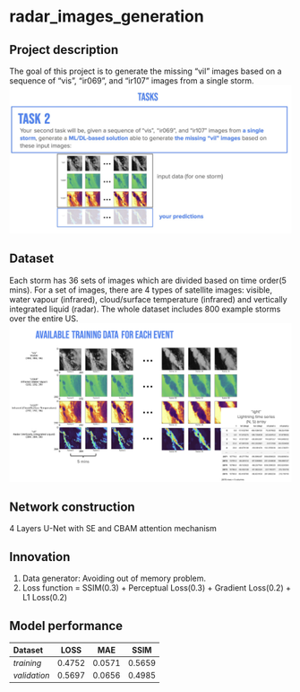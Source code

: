 # radar_images_generation
## Project description

The goal of this project is to generate the missing “vil” images based on a sequence of “vis”, “ir069”, and “ir107” images from a single storm.
![task](images/task.jpg)

## Dataset
Each storm has 36 sets of images which are divided based on time order(5 mins). For a set of images, there are 4 types of satellite images: visible, water vapour (infrared), cloud/surface temperature (infrared) and vertically integrated liquid (radar). The whole dataset includes 800 example storms over the entire US.
![task](images/dataset.jpg)


## Network construction
4 Layers U-Net with SE and CBAM attention mechanism

## Innovation
1. Data generator: Avoiding out of memory problem.
2. Loss function = SSIM(0.3) + Perceptual Loss(0.3) + Gradient Loss(0.2) + L1 Loss(0.2)

## Model performance
| **Dataset** | **LOSS** | **MAE** | **SSIM** |
| :------------------ | :---: | :---: | :---: |
| *training* | 0.4752 | 0.0571 | 0.5659 |
| *validation* | 0.5697 | 0.0656 | 0.4985 |